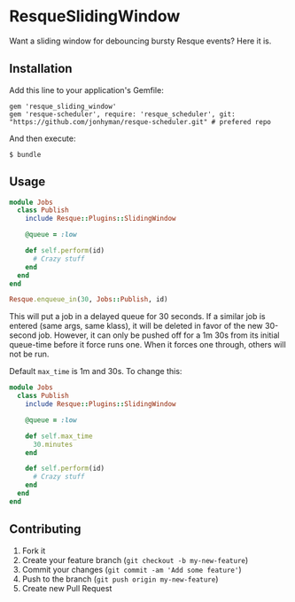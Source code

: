 # ResqueSlidingWindow

Want a sliding window for debouncing bursty Resque events? Here it is.

## Installation

Add this line to your application's Gemfile:

    gem 'resque_sliding_window'
    gem 'resque-scheduler', require: 'resque_scheduler', git: "https://github.com/jonhyman/resque-scheduler.git" # prefered repo

And then execute:

    $ bundle

## Usage

```ruby
module Jobs
  class Publish
    include Resque::Plugins::SlidingWindow

    @queue = :low

    def self.perform(id)
      # Crazy stuff
    end
  end
end

Resque.enqueue_in(30, Jobs::Publish, id)
```

This will put a job in a delayed queue for 30 seconds. If a similar job is entered (same args, same klass),
it will be deleted in favor of the new 30-second job. However, it can only be
pushed off for a 1m 30s from its initial queue-time before it force runs one. When it forces
one through, others will not be run.

Default `max_time` is 1m and 30s. To change this:

```ruby
module Jobs
  class Publish
    include Resque::Plugins::SlidingWindow

    @queue = :low

    def self.max_time
      30.minutes
    end

    def self.perform(id)
      # Crazy stuff
    end
  end
end
```


## Contributing

1. Fork it
2. Create your feature branch (`git checkout -b my-new-feature`)
3. Commit your changes (`git commit -am 'Add some feature'`)
4. Push to the branch (`git push origin my-new-feature`)
5. Create new Pull Request
